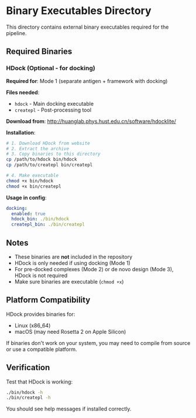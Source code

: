 # Binary Executables Directory

This directory contains external binary executables required for the pipeline.

## Required Binaries

### HDock (Optional - for docking)

**Required for**: Mode 1 (separate antigen + framework with docking)

**Files needed**:
- `hdock` - Main docking executable
- `createpl` - Post-processing tool

**Download from**: http://huanglab.phys.hust.edu.cn/software/hdocklite/

**Installation**:
```bash
# 1. Download HDock from website
# 2. Extract the archive
# 3. Copy binaries to this directory
cp /path/to/hdock bin/hdock
cp /path/to/createpl bin/createpl

# 4. Make executable
chmod +x bin/hdock
chmod +x bin/createpl
```

**Usage in config**:
```yaml
docking:
  enabled: true
  hdock_bin: ./bin/hdock
  createpl_bin: ./bin/createpl
```

## Notes

- These binaries are **not** included in the repository
- HDock is only needed if using docking (Mode 1)
- For pre-docked complexes (Mode 2) or de novo design (Mode 3), HDock is not required
- Make sure binaries are executable (`chmod +x`)

## Platform Compatibility

HDock provides binaries for:
- Linux (x86_64)
- macOS (may need Rosetta 2 on Apple Silicon)

If binaries don't work on your system, you may need to compile from source or use a compatible platform.

## Verification

Test that HDock is working:
```bash
./bin/hdock -h
./bin/createpl -h
```

You should see help messages if installed correctly.